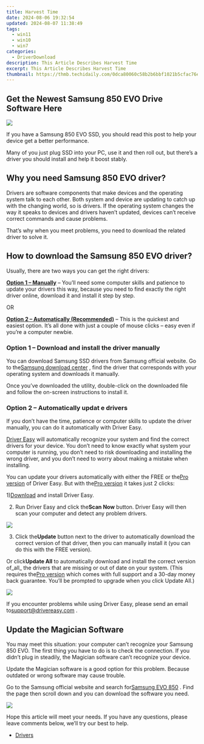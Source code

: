 ```yaml
---
title: Harvest Time
date: 2024-08-06 19:32:54
updated: 2024-08-07 11:38:49
tags:
  - win11
  - win10
  - win7
categories:
  - DriverDownload
description: This Article Describes Harvest Time
excerpt: This Article Describes Harvest Time
thumbnail: https://thmb.techidaily.com/0dca80060c58b2b6bbf1021b5cfac76e3fa6cc6f30bafd7ebd2e3f93bc51e809.jpg
---
```


## Get the Newest Samsung 850 EVO Drive Software Here

![](https://image-us.samsung.com/SamsungUS/pim/migration/computing/memory-storage/solid-state-drives/mz-75e2t0b-am/Pdpgallery-mz-75e2t0b-am-600x600-C5-052016.jpg?$support-product-hero-jpg$)

 If you have a Samsung 850 EVO SSD, you should read this post to help your device get a better performance.

 Many of you just plug SSD into your PC, use it and then roll out, but there’s a driver you should install and help it boost stably.

## Why you need Samsung 850 EVO driver?

 Drivers are software components that make devices and the operating system talk to each other. Both system and device are updating to catch up with the changing world, so is drivers. If the operating system changes the way it speaks to devices and drivers haven’t updated, devices can’t receive correct commands and cause problems.

 That’s why when you meet problems, you need to download the related driver to solve it.

## How to download the Samsung 850 EVO driver?

Usually, there are two ways you can get the right drivers:

**[Option 1 – Manually](https://tools.techidaily.com/drivereasy/download/)**  – You’ll need some computer skills and patience to update your drivers this way, because you need to find exactly the right driver online, download it and install it step by step.

OR

**[Option 2 – Automatically (Recommended)](https://www.drivereasy.com/knowledge/download-samsung-850-evo-driver/#m2)**  – This is the quickest and easiest option. It’s all done with just a couple of mouse clicks – easy even if you’re a computer newbie.

### **Option 1 – Download and install the driver manually**

 You can download Samsung SSD drivers from Samsung official website. Go to the[Samsung download center](https://shop-links.co/link/?exclusive=1&publisher_slug=itechdaily19598&url=https%3A%2F%2Fwww.samsung.com%2Fsemiconductor%2Fminisite%2Fssd%2Fdownload%2Ftools%2F) , find the driver that corresponds with your operating system and downloads it manually.

 Once you’ve downloaded the utility, double-click on the downloaded file and follow the on-screen instructions to install it.

### **Option 2 – Automatically updat** e drive**rs**

 If you don’t have the time, patience or computer skills to update the driver manually, you can do it automatically with Driver Easy.

[Driver Easy](https://tools.techidaily.com/drivereasy/download/) will automatically recognize your system and find the correct drivers for your device. You don’t need to know exactly what system your computer is running, you don’t need to risk downloading and installing the wrong driver, and you don’t need to worry about making a mistake when installing.

 You can update your drivers automatically with either the FREE or the[Pro version](https://tools.techidaily.com/drivereasy/download/) of Driver Easy. But with the[Pro version](https://tools.techidaily.com/drivereasy/download/) it takes just 2 clicks:

 1)[Download](https://tools.techidaily.com/drivereasy/download/) and install Driver Easy.

 2) Run Driver Easy and click the**Scan Now** button. Driver Easy will then scan your computer and detect any problem drivers.

![](https://lh6.googleusercontent.com/QyOut6WpkoUbFqhwQ2zQptaUHd_y968Qtle2nqoWqgUdLDE02ZAdz9cpdNQYL6JdUfOEzIWb3jkY2zByhfsBjDcTTO1oK54EoPMaNpjME1VDirufFdpqIV2aMaXN-E_vsCBrAbEI)

 3) Click the**Update** button next to the driver to automatically download the correct version of that driver, then you can manually install it (you can do this with the FREE version).

 Or click**Update All** to automatically download and install the correct version of_all_ the drivers that are missing or out of date on your system. (This requires the[Pro version](https://tools.techidaily.com/drivereasy/download/) which comes with full support and a 30-day money back guarantee. You’ll be prompted to upgrade when you click Update All.)

![](https://images.drivereasy.com/wp-content/uploads/2019/06/850.jpg)

 If you encounter problems while using Driver Easy, please send an email to[support@drivereasy.com](https://tools.techidaily.com/drivereasy/download/) .

## Update the Magician Software

 You may meet this situation: your computer can’t recognize your Samsung 850 EVO. The first thing you have to do is to check the connection. If you didn’t plug in steadily, the Magician software can’t recognize your device.

 Update the Magician software is a good option for this problem. Because outdated or wrong software may cause trouble.

 Go to the Samsung official website and search for[Samsung EVO 850](https://shop-links.co/link/?exclusive=1&publisher_slug=itechdaily19598&url=https%3A%2F%2Fwww.samsung.com%2Fus%2Fbusiness%2Fsupport%2Fowners%2Fproduct%2F850-evo-series-250gb%2F) . Find the page then scroll down and you can download the software you need.

![](https://images.drivereasy.com/wp-content/uploads/2019/06/samsung-1024x671.jpg)

 Hope this article will meet your needs. If you have any questions, please leave comments below, we’ll try our best to help.  

* [Drivers](https://tools.techidaily.com/drivereasy/download/)

<ins class="adsbygoogle"
     style="display:block"
     data-ad-format="autorelaxed"
     data-ad-client="ca-pub-7571918770474297"
     data-ad-slot="1223367746"></ins>



<ins class="adsbygoogle"
     style="display:block"
     data-ad-client="ca-pub-7571918770474297"
     data-ad-slot="8358498916"
     data-ad-format="auto"
     data-full-width-responsive="true"></ins>
